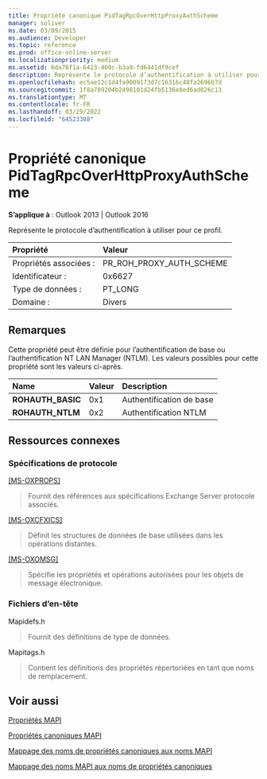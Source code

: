 ```yaml
---
title: Propriété canonique PidTagRpcOverHttpProxyAuthScheme
manager: soliver
ms.date: 03/09/2015
ms.audience: Developer
ms.topic: reference
ms.prod: office-online-server
ms.localizationpriority: medium
ms.assetid: 6da78f1a-6423-460c-b3a9-fd6441df9cef
description: Représente le protocole d’authentification à utiliser pour ce profil. Cette propriété peut être définie pour l’authentification de base ou l’authentification NT LAN Manager.
ms.openlocfilehash: ec5ae12c1d4fa9009173d7c16316c48fa2696b7d
ms.sourcegitcommit: 1f8a789204b2498101d24fb5136e8ed6ad026c13
ms.translationtype: MT
ms.contentlocale: fr-FR
ms.lasthandoff: 03/29/2022
ms.locfileid: "64523388"
---
```

# <a name="pidtagrpcoverhttpproxyauthscheme-canonical-property"></a>Propriété canonique PidTagRpcOverHttpProxyAuthScheme

  
  
**S’applique à** : Outlook 2013 | Outlook 2016 
  
Représente le protocole d’authentification à utiliser pour ce profil.
  
|Propriété |Valeur |
|:-----|:-----|
|Propriétés associées :  <br/> |PR_ROH_PROXY_AUTH_SCHEME  <br/> |
|Identificateur :  <br/> |0x6627  <br/> |
|Type de données :  <br/> |PT_LONG  <br/> |
|Domaine :  <br/> |Divers  <br/> |
   
## <a name="remarks"></a>Remarques

Cette propriété peut être définie pour l’authentification de base ou l’authentification NT LAN Manager (NTLM). Les valeurs possibles pour cette propriété sont les valeurs ci-après.
  
|**Name**|**Valeur**|**Description**|
|:-----|:-----|:-----|
|**ROHAUTH_BASIC** <br/> |0x1  <br/> |Authentification de base  <br/> |
|**ROHAUTH_NTLM** <br/> |0x2  <br/> |Authentification NTLM  <br/> |
   
## <a name="related-resources"></a>Ressources connexes

### <a name="protocol-specifications"></a>Spécifications de protocole

[[MS-OXPROPS]](https://msdn.microsoft.com/library/f6ab1613-aefe-447d-a49c-18217230b148%28Office.15%29.aspx)
  
> Fournit des références aux spécifications Exchange Server protocole associés.
    
[[MS-OXCFXICS]](https://msdn.microsoft.com/library/b9752f3d-d50d-44b8-9e6b-608a117c8532%28Office.15%29.aspx)
  
> Définit les structures de données de base utilisées dans les opérations distantes.
    
[[MS-OXOMSG]](https://msdn.microsoft.com/library/daa9120f-f325-4afb-a738-28f91049ab3c%28Office.15%29.aspx)
  
> Spécifie les propriétés et opérations autorisées pour les objets de message électronique.
    
### <a name="header-files"></a>Fichiers d’en-tête

Mapidefs.h
  
> Fournit des définitions de type de données.
    
Mapitags.h
  
> Contient les définitions des propriétés répertoriées en tant que noms de remplacement.
    
## <a name="see-also"></a>Voir aussi



[Propriétés MAPI](mapi-properties.md)
  
[Propriétés canoniques MAPI](mapi-canonical-properties.md)
  
[Mappage des noms de propriétés canoniques aux noms MAPI](mapping-canonical-property-names-to-mapi-names.md)
  
[Mappage des noms MAPI aux noms de propriétés canoniques](mapping-mapi-names-to-canonical-property-names.md)

